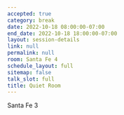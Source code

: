 ```yaml
---
accepted: true
category: break
date: 2022-10-18 08:00:00-07:00
end_date: 2022-10-18 18:00:00-07:00
layout: session-details
link: null
permalink: null
room: Santa Fe 4
schedule_layout: full
sitemap: false
talk_slot: full
title: Quiet Room
---
```


Santa Fe 3
